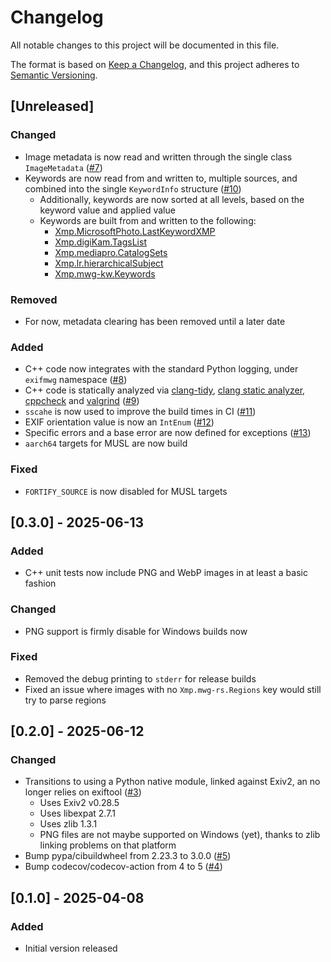 # Changelog

All notable changes to this project will be documented in this file.

The format is based on [Keep a Changelog](https://keepachangelog.com/en/1.1.0/),
and this project adheres to [Semantic Versioning](https://semver.org/spec/v2.0.0.html).

## [Unreleased]

### Changed

- Image metadata is now read and written through the single class `ImageMetadata` ([#7](https://github.com/stumpylog/exifmwg/pull/7))
- Keywords are now read from and written to, multiple sources, and combined into the single `KeywordInfo` structure ([#10](https://github.com/stumpylog/exifmwg/pull/10))
  - Additionally, keywords are now sorted at all levels, based on the keyword value and applied value
  - Keywords are built from and written to the following:
    - [Xmp.MicrosoftPhoto.LastKeywordXMP](https://exiftool.org/TagNames/Microsoft.html#XMP)
    - [Xmp.digiKam.TagsList](https://exiftool.org/TagNames/XMP.html#digiKam)
    - [Xmp.mediapro.CatalogSets](https://exiftool.org/TagNames/XMP.html#MediaPro)
    - [Xmp.lr.hierarchicalSubject](https://exiftool.org/TagNames/XMP.html#Lightroom)
    - [Xmp.mwg-kw.Keywords](https://exiftool.org/TagNames/MWG.html#Keywords)

### Removed

- For now, metadata clearing has been removed until a later date

### Added

- C++ code now integrates with the standard Python logging, under `exifmwg` namespace ([#8](https://github.com/stumpylog/exifmwg/pull/8))
- C++ code is statically analyzed via [clang-tidy](https://clang.llvm.org/extra/clang-tidy/), [clang static analyzer](https://clang-analyzer.llvm.org/), [cppcheck](https://cppcheck.sourceforge.io/) and [valgrind](https://valgrind.org/) ([#9](https://github.com/stumpylog/exifmwg/pull/9))
- `sscahe` is now used to improve the build times in CI ([#11](https://github.com/stumpylog/exifmwg/pull/11))
- EXIF orientation value is now an `IntEnum` ([#12](https://github.com/stumpylog/exifmwg/pull/12))
- Specific errors and a base error are now defined for exceptions ([#13](https://github.com/stumpylog/exifmwg/pull/13))
- `aarch64` targets for MUSL are now build

### Fixed

- `FORTIFY_SOURCE` is now disabled for MUSL targets

## [0.3.0] - 2025-06-13

### Added

- C++ unit tests now include PNG and WebP images in at least a basic fashion

### Changed

- PNG support is firmly disable for Windows builds now

### Fixed

- Removed the debug printing to `stderr` for release builds
- Fixed an issue where images with no `Xmp.mwg-rs.Regions` key would still try to parse regions

## [0.2.0] - 2025-06-12

### Changed

- Transitions to using a Python native module, linked against Exiv2, an no longer relies on exiftool ([#3](https://github.com/stumpylog/exifmwg/pull/3))
  - Uses Exiv2 v0.28.5
  - Uses libexpat 2.7.1
  - Uses zlib 1.3.1
  - PNG files are not maybe supported on Windows (yet), thanks to zlib linking problems on that platform
- Bump pypa/cibuildwheel from 2.23.3 to 3.0.0 ([#5](https://github.com/stumpylog/exifmwg/pull/5))
- Bump codecov/codecov-action from 4 to 5 ([#4](https://github.com/stumpylog/exifmwg/pull/4))

## [0.1.0] - 2025-04-08

### Added

- Initial version released
